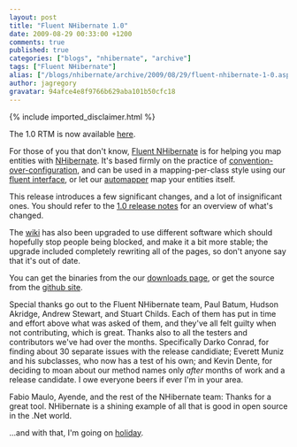```yaml
---
layout: post
title: "Fluent NHibernate 1.0"
date: 2009-08-29 00:33:00 +1200
comments: true
published: true
categories: ["blogs", "nhibernate", "archive"]
tags: ["Fluent NHibernate"]
alias: ["/blogs/nhibernate/archive/2009/08/29/fluent-nhibernate-1-0.aspx"]
author: jagregory
gravatar: 94afce4e8f9766b629aba101b50cfc18
---
```

{% include imported_disclaimer.html %}
<p>The 1.0 RTM is now available <a href="http://fluentnhibernate.org/downloads">here</a>.</p>

<p>For those of you that don't know, <a href="http://fluentnhibernate.org">Fluent NHibernate</a> is for helping you map entities with <a href="http://nhforge.org">NHibernate</a>. It's based firmly on the practice of <a href="http://en.wikipedia.org/wiki/Convention_over_configuration">convention-over-configuration</a>, and can be used in a mapping-per-class style using our <a href="http://wiki.fluentnhibernate.org/Fluent_mapping">fluent interface</a>, or let our <a href="http://wiki.fluentnhibernate.org/Auto_mapping">automapper</a> map your entities itself.</p>

<p>This release introduces a few significant changes, and a lot of insignificant ones. You should refer to the <a href="http://wiki.fluentnhibernate.org/Release_notes_1.0">1.0 release notes</a> for an overview of what's changed.</p>

<p>The <a href="http://wiki.fluentnhibernate.org">wiki</a> has also been upgraded to use different software which should hopefully stop people being blocked, and make it a bit more stable; the upgrade included completely rewriting all of the pages, so don't anyone say that it's out of date.</p>

<p>You can get the binaries from the our <a href="http://fluentnhibernate.org/downloads">downloads page</a>, or get the source from the <a href="http://github.com/jagregory/fluent-nhibernate">github site</a>.</p>

<p>Special thanks go out to the Fluent NHibernate team, Paul Batum, Hudson Akridge, Andrew Stewart, and Stuart Childs. Each of them has put in time and effort above what was asked of them, and they've all felt guilty when not contributing, which is great. Thanks also to all the testers and contributors we've had over the months. Specifically Darko Conrad, for finding about 30 separate issues with the release candidiate; Everett Muniz and his subclasses, who now has a test of his own; and Kevin Dente, for deciding to moan about our method names only <em>after</em> months of work and a release candidate. I owe everyone beers if ever I'm in your area.</p>

<p>Fabio Maulo, Ayende, and the rest of the NHibernate team: Thanks for a great tool. NHibernate is a shining example of all that is good in open source in the .Net world.</p>

<p>...and with that, I'm going on <a href="http://maps.google.co.uk/maps?f=d&source=s_d&saddr=Sydney&daddr=Brisbane+to:Cairns&hl=en&geocode=&mra=ls&sll=-25.656382,152.880249&sspn=1.383954,1.851196&ie=UTF8&ll=-25.522615,152.358398&spn=22.065278,29.619141&z=5">holiday</a>.</p>

